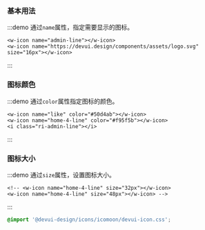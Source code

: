 
### 基本用法

:::demo 通过`name`属性，指定需要显示的图标。
```vue
<w-icon name="admin-line"></w-icon>
<w-icon name="https://devui.design/components/assets/logo.svg" size="16px"></w-icon>
```

:::

### 图标颜色

:::demo 通过`color`属性指定图标的颜色。

```vue
<w-icon name="like" color="#50d4ab"></w-icon>
<w-icon name="home-4-line" color="#f95f5b"></w-icon>
<i class="ri-admin-line"></i>

```

:::

### 图标大小

:::demo 通过`size`属性，设置图标大小。

```vue
<!-- <w-icon name="home-4-line" size="32px"></w-icon>
<w-icon name="home-4-line" size="48px"></w-icon> -->
```

:::

```css
@import '@devui-design/icons/icomoon/devui-icon.css';
```
